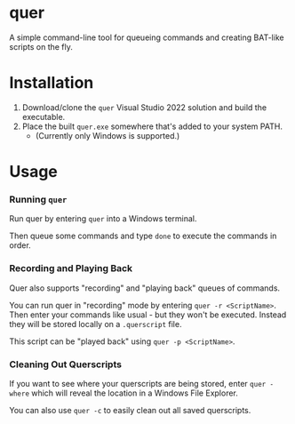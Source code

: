 # quer

A simple command-line tool for queueing commands and creating BAT-like scripts on the fly.

# Installation

1. Download/clone the `quer` Visual Studio 2022 solution and build the executable.
2. Place the built `quer.exe` somewhere that's added to your system PATH.
    - (Currently only Windows is supported.)

# Usage

### Running `quer`

Run quer by entering `quer` into a Windows terminal. 

Then queue some commands and type `done` to execute the commands in order.

### Recording and Playing Back

Quer also supports "recording" and "playing back" queues of commands. 

You can run quer in "recording" mode by entering `quer -r <ScriptName>`. Then enter your commands like usual - but they won't be executed. Instead they will be stored locally on a `.querscript` file. 

This script can be "played back" using `quer -p <ScriptName>`.

### Cleaning Out Querscripts

If you want to see where your querscripts are being stored, enter `quer -where` which will reveal the location in a Windows File Explorer. 

You can also use `quer -c` to easily clean out all saved querscripts.
